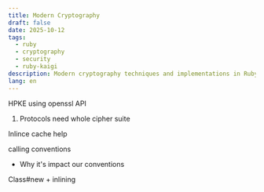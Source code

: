 ```yaml
---
title: Modern Cryptography
draft: false
date: 2025-10-12
tags:
  - ruby
  - cryptography
  - security
  - ruby-kaigi
description: Modern cryptography techniques and implementations in Ruby
lang: en
---
```


HPKE using openssl API
1. Protocols need whole cipher suite



Inlince cache
help

calling conventions
- Why it's impact our conventions

Class#new + inlining
